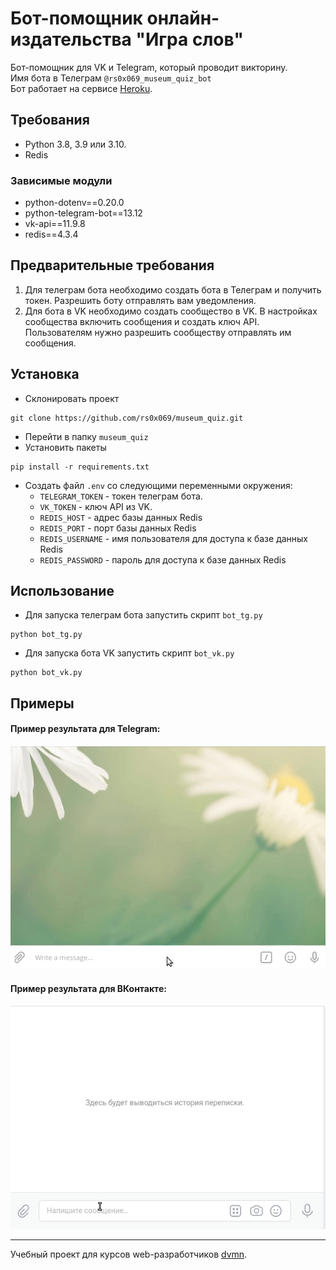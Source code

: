 # Бот-помощник онлайн-издательства "Игра слов"
Бот-помощник для VK и Telegram, который проводит викторину.\
Имя бота в Телеграм `@rs0x069_museum_quiz_bot`\
Бот работает на сервисе [Heroku](https://heroku.com/).


## Требования
* Python 3.8, 3.9 или 3.10.
* Redis

### Зависимые модули
* python-dotenv==0.20.0
* python-telegram-bot==13.12
* vk-api==11.9.8
* redis==4.3.4

## Предварительные требования
1. Для телеграм бота необходимо создать бота в Телеграм и получить токен. Разрешить боту отправлять вам уведомления.
2. Для бота в VK необходимо создать сообщество в VK. В настройках сообщества включить сообщения и создать ключ API. Пользователям нужно разрешить сообществу отправлять им сообщения.

## Установка
* Склонировать проект
```commandline
git clone https://github.com/rs0x069/museum_quiz.git
```
* Перейти в папку `museum_quiz`
* Установить пакеты
```commandline
pip install -r requirements.txt
```
* Создать файл `.env` со следующими переменными окружения:
  + `TELEGRAM_TOKEN` - токен телеграм бота.
  + `VK_TOKEN` - ключ API из VK.
  + `REDIS_HOST` - адрес базы данных Redis
  + `REDIS_PORT` - порт базы данных Redis
  + `REDIS_USERNAME` - имя пользователя для доступа к базе данных Redis
  + `REDIS_PASSWORD` - пароль для доступа к базе данных Redis

## Использование
* Для запуска телеграм бота запустить скрипт `bot_tg.py`
```commandline
python bot_tg.py
```
* Для запуска бота VK запустить скрипт `bot_vk.py`
```commandline
python bot_vk.py
```

## Примеры
#### Пример результата для Telegram:
![Пример результата для Telegram](https://raw.githubusercontent.com/rs0x069/museum_quiz/main/.github/images/examination_tg.gif)

#### Пример результата для ВКонтакте:
![Пример результата для ВКонтакте](https://raw.githubusercontent.com/rs0x069/museum_quiz/main/.github/images/examination_vk.gif)


***
Учебный проект для курсов web-разработчиков [dvmn](https://dvmn.org). 
